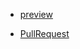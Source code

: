 - [preview](https://ezio17.github.io/table-with-data/build/)

- [PullRequest](https://github.com/Ezio17/table-with-data/pull/1)

